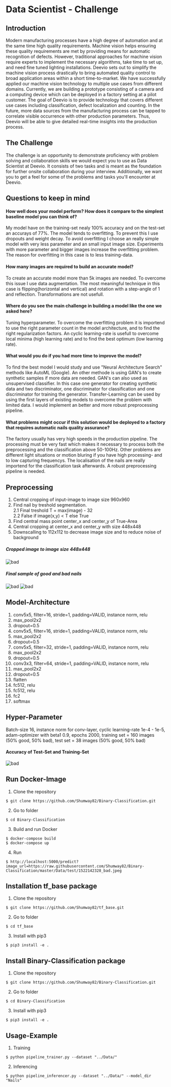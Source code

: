 # Data Scientist - Challenge

## Introduction
Modern manufacturing processes have a high degree of automation and at the same time high
quality requirements. Machine vision helps ensuring these quality requirements are met by
providing means for automatic recognition of defects. However, traditional approaches for
machine vision require experts to implement the necessary algorithms, take time to set up, and
need fine tuned lighting installations.
Deevio sets out to simplify the machine vision process drastically to bring automated quality
control to broad application areas within a short time-to-market.
We have successfully applied our machine vision technology to multiple use cases from different
domains. Currently, we are building a prototype consisting of a camera and a computing device
which can be deployed in a factory setting at a pilot customer. The goal of Deevio is to provide
technology that covers different use cases including classification, defect localization and
counting. In the future, more data sources from the manufacturing process can be tapped to
correlate visible occurrence with other production parameters. Thus, Deevio will be able to give
detailed real-time insights into the production process.

## The Challenge
The challenge is an opportunity to demonstrate proficiency with problem solving and
collaboration skills we would expect you to use as Data Scientist at Deevio. It consists of two
tasks and is meant as the foundation for further onsite collaboration during your interview.
Additionally, we want you to get a feel for some of the problems and tasks you'll encounter at
Deevio.

## Questions to keep in mind
#### How well does your model perform? How does it compare to the simplest baseline model you can think of?
My model have on the training-set nealy 100% accuracy and on the test-set an accurays of 77%. The model tends to overfitting. To prevent this I use dropouts and weight decay. To avoid overfitting I choose an really simple model with very less parameter and an small input image size. Experiments with more parameter and bigger images increase the overfitting problem. The reason for overfitting in this case is to less training-data.
####  How many images are required to build an accurate model?
To create an accurate model more than 5k images are needed. To overcome this issue I use data augmentation. The most meaningful technique in this case is flipping(horizontal and vertical) and rotation with a step-angle of 1 and reflection. Transformations are not usefull.  
####  Where do you see the main challenge in building a model like the one we asked here?
Tuning hyperparameter. To overcome the overfitting problem it is importend to use the right parameter count in the model architecture,  and to find the right regularization factors. An cyclic learning-rate is usefull to overcome local minima (high learning rate) and to find the best optimum (low learning rate). 
####  What would you do if you had more time to improve the model?
To find the best model I would study and use "Neural Architecture Search" methods like AutoML (Google). An other methode is using GAN's to create synthetic samples if more data are needed. GAN's can also used as unsupervised classifier. In this case one generator for creating synthetic data and two discriminator, one discriminator for classification and one discriminator for training the generator. Transfer-Learning can be used by using the first layers of existing models to overcome the problem with limited data. I would implement an better and more robust preprocessing pipeline.
####  What problems might occur if this solution would be deployed to a factory that requires automatic nails quality assurance?
The factory usually has very high speeds in the production pipeline. The processing must be very fast which makes it necessary to process both the preprocessing and the classification above 50-100Hz. Other problems are different light situations or motion bluring if you have high processing- and to low capturing frequencys. The localisation of the nails are really importend for the classification task afterwards. A robust preprocessing pipeline is needed.

## Preprocessing
1. Central cropping of input-image to image size 960x960
2. Find nail by treshold segmentation. \
   2.1 Final treshold T = max(image) - 32 \
   2.2 False if image(x,y) < T else True 
3. Find central mass point center_x and center_y of True-Area
4. Central cropping at center_x and center_y with size 448x448
5. Downscalling to 112x112 to decrease image size and to reduce noise of background

##### Cropped image to image size 448x448
![bad](https://github.com/Shumway82/Binary-Classification/blob/master/Data/images/image_bad_448.jpeg)

##### Final sample of good and bad nails 
![bad](https://github.com/Shumway82/Binary-Classification/blob/master/Data/images/image_bad_112.jpeg)
![bad](https://github.com/Shumway82/Binary-Classification/blob/master/Data/images/image_good_112.jpeg)

## Model-Architecture
1. conv5x5, filter=16, stride=1, padding=VALID, instance norm, relu
2. max_pool2x2 
3. dropout=0.5
4. conv5x5, filter=16, stride=1, padding=VALID, instance norm, relu
5. max_pool2x2 
6. dropout=0.5
7. conv5x5, filter=32, stride=1, padding=VALID, instance norm, relu
8. max_pool2x2 
9. dropout=0.5
10. conv3x3, filter=64, stride=1, padding=VALID, instance norm, relu
11. max_pool2x2
12. dropout=0.5
13. flatten
14. fc512, relu
15. fc512, relu
16. fc2
17. softmax

## Hyper-Parameter
Batch-size 16, instance norm for conv-layer, cyclic learning-rate 1e-4 - 1e-5, adam-optimizer with beta1 0.9, epochs 2000, training set = 160 images (50% good, 50% bad), test set = 38 images (50% good, 50% bad)

#### Accuracy of Test-Set and Training-Set
![bad](https://github.com/Shumway82/Binary-Classification/blob/master/Data/images/accuracy.png)

## Run Docker-Image
1. Clone the repository
```
$ git clone https://github.com/Shumway82/Binary-Classification.git
```
2. Go to folder
```
$ cd Binary-Classification
```
3. Build and run Docker
```
$ docker-compose build
$ docker-compose up
```
4. Run
```
$ http://localhost:5000/predict?image_url=https://raw.githubusercontent.com/Shumway82/Binary-Classification/master/Data/test/1522142328_bad.jpeg
```

## Installation tf_base package
1. Clone the repository
```
$ git clone https://github.com/Shumway82/tf_base.git
```
2. Go to folder
```
$ cd tf_base
```
3. Install with pip3
``` 
$ pip3 install -e .
```

## Install Binary-Classification package

1. Clone the repository
```
$ git clone https://github.com/Shumway82/Binary-Classification.git
```
2. Go to folder
```
$ cd Binary-Classification
```
3. Install with pip3
```
$ pip3 install -e .
```

## Usage-Example

1. Training
```
$ python pipeline_trainer.py --dataset "../Data/"
```

2. Inferencing
```
$ python pipeline_inferencer.py --dataset "../Data/" --model_dir "Nails" 
```
